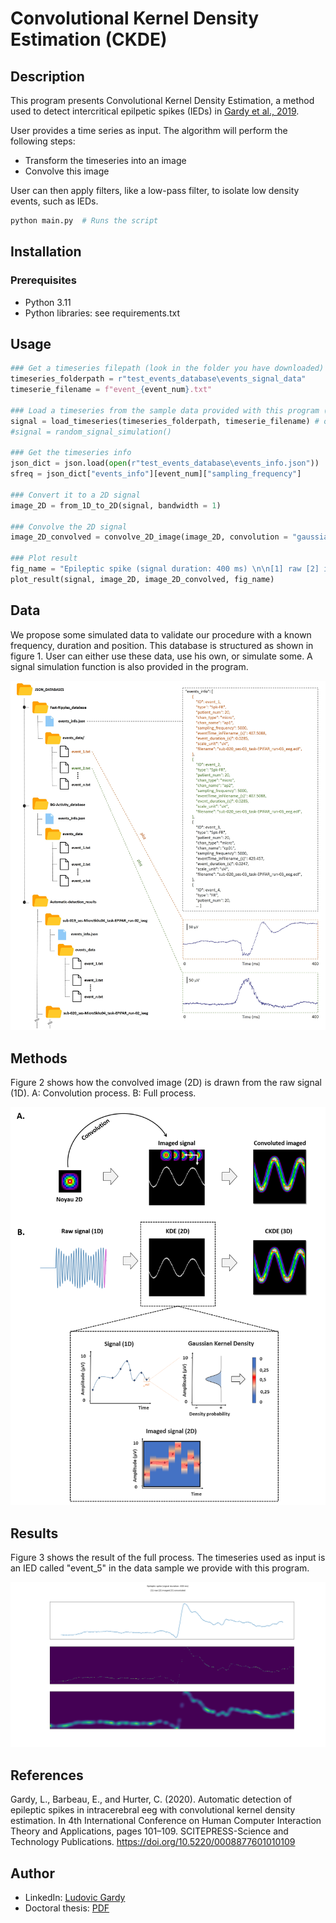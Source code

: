 # Convolutional Kernel Density Estimation (CKDE)

## Description
This program presents Convolutional Kernel Density Estimation, a method used to detect intercritical epilpetic spikes (IEDs) in [Gardy et al., 2019](https://doi.org/10.5220/0008877601010109).

User provides a time series as input. The algorithm will perform the following steps:
- Transform the timeseries into an image
- Convolve this image

User can then apply filters, like a low-pass filter, to isolate low density events, such as IEDs.

```sh
python main.py  # Runs the script
```

## Installation

### Prerequisites
- Python 3.11
- Python libraries: see requirements.txt

## Usage
```python
### Get a timeseries filepath (look in the folder you have downloaded)
timeseries_folderpath = r"test_events_database\events_signal_data"
timeserie_filename = f"event_{event_num}.txt"

### Load a timeseries from the sample data provided with this program (1D)
signal = load_timeseries(timeseries_folderpath, timeserie_filename) # or,
#signal = random_signal_simulation()

### Get the timeseries info
json_dict = json.load(open(r"test_events_database\events_info.json"))
sfreq = json_dict["events_info"][event_num]["sampling_frequency"]

### Convert it to a 2D signal
image_2D = from_1D_to_2D(signal, bandwidth = 1)

### Convolve the 2D signal
image_2D_convolved = convolve_2D_image(image_2D, convolution = "gaussian custom")

### Plot result
fig_name = "Epileptic spike (signal duration: 400 ms) \n\n[1] raw [2] imaged [3] convoluted"
plot_result(signal, image_2D, image_2D_convolved, fig_name)
```

## Data
We propose some simulated data to validate our procedure with a known frequency, duration and position. This database is structured as shown in figure 1. User can either use these data, use his own, or simulate some. A signal simulation function is also provided in the program.

![](illustrations/JSON_database_structure.jpg)

## Methods
Figure 2 shows how the convolved image (2D) is drawn from the raw signal (1D). A: Convolution process. B: Full process.

![](illustrations/Methods.png)

## Results
Figure 3 shows the result of the full process. The timeseries used as input is an IED called "event_5" in the data sample we provide with this program.

![](illustrations/Results.png)

## References
Gardy, L., Barbeau, E., and Hurter, C. (2020). Automatic detection of epileptic spikes in intracerebral eeg with convolutional kernel density estimation. In 4th International Conference on Human Computer Interaction Theory and Applications, pages 101–109. SCITEPRESS-Science and Technology Publications. https://doi.org/10.5220/0008877601010109


## Author
- LinkedIn: [Ludovic Gardy](https://www.linkedin.com/in/ludovic-gardy/)
- Doctoral thesis: [PDF](http://thesesups.ups-tlse.fr/5164/1/2021TOU30190.pdf)